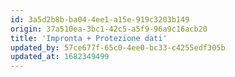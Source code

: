 ```yaml
---
id: 3a5d2b8b-ba04-4ee1-a15e-919c3203b149
origin: 37a510ea-3bc1-42c5-a5f9-96a9c16acb20
title: 'Impronta + Protezione dati'
updated_by: 57ce677f-65c0-4ee0-bc33-c4255edf305b
updated_at: 1682349499
---
```

